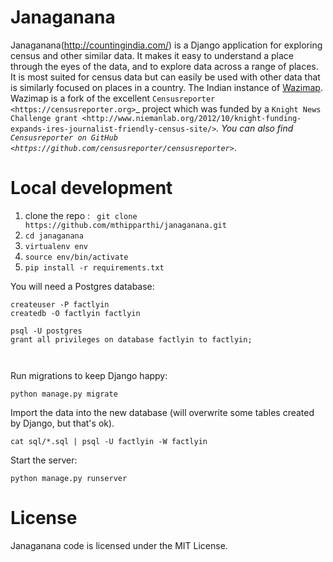# Janaganana

Janaganana(http://countingindia.com/) is a Django application for exploring census and other similar data. It makes it easy to understand a place through the eyes of the data, and to explore data across a range of places. It is most suited for census data but can easily be used with other data that is similarly focused on places in a country.
The Indian instance of [Wazimap](https://github.com/Code4SA/wazimap). Wazimap is a fork of the excellent `Censusreporter <https://censusreporter.org>`_ project which was funded by a
`Knight News Challenge grant <http://www.niemanlab.org/2012/10/knight-funding-expands-ires-journalist-friendly-census-site/>`_.
You can also find `Censusreporter on GitHub <https://github.com/censusreporter/censusreporter>`_.

# Local development

1. clone the repo : `` git clone https://github.com/mthipparthi/janaganana.git``
2. ``cd janaganana``
3. ``virtualenv env``
4. ``source env/bin/activate``
3. ``pip install -r requirements.txt``

You will need a Postgres database:


```
createuser -P factlyin
createdb -O factlyin factlyin

psql -U postgres
grant all privileges on database factlyin to factlyin;



```

Run migrations to keep Django happy:
```
python manage.py migrate
```

Import the data into the new database (will overwrite some tables created by Django, but that's ok).
```
cat sql/*.sql | psql -U factlyin -W factlyin
```

Start the server:
```
python manage.py runserver
```


# License

Janaganana code is licensed under the MIT License.
